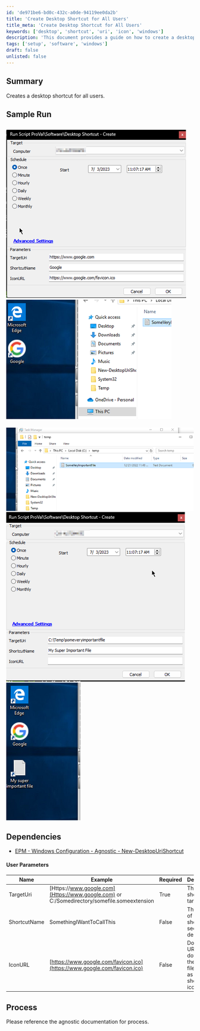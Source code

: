 ```yaml
---
id: 'de971be6-bd0c-432c-a0de-94119ee0da2b'
title: 'Create Desktop Shortcut for All Users'
title_meta: 'Create Desktop Shortcut for All Users'
keywords: ['desktop', 'shortcut', 'uri', 'icon', 'windows']
description: 'This document provides a guide on how to create a desktop shortcut for all users on a Windows system. It includes sample runs, user parameters, and dependencies for successful implementation.'
tags: ['setup', 'software', 'windows']
draft: false
unlisted: false
---
```

## Summary

Creates a desktop shortcut for all users.

## Sample Run

![Image 1](../../../static/img/Desktop-Shortcut---Create/image_1.png)  
![Image 2](../../../static/img/Desktop-Shortcut---Create/image_2.png)  
----------------------------------------------------------------------------------------------------------------------------------------------------------------------------------------------------  
![Image 3](../../../static/img/Desktop-Shortcut---Create/image_3.png)  
![Image 4](../../../static/img/Desktop-Shortcut---Create/image_4.png)  
![Image 5](../../../static/img/Desktop-Shortcut---Create/image_5.png)  

## Dependencies

- [EPM - Windows Configuration - Agnostic - New-DesktopUriShortcut](https://proval.itglue.com/DOC-5078775-11676992) 

#### User Parameters

| Name        | Example                                                                                   | Required | Description                                                       |
|-------------|-------------------------------------------------------------------------------------------|----------|-------------------------------------------------------------------|
| TargetUri   | [Https://www.google.com](Https://www.google.com) or C:/Somedirectory/somefile.someextension | True     | The shortcut target.                                             |
| ShortcutName| SomethingIWantToCallThis                                                                  | False    | The name of the shortcut as seen on the desktop.                |
| IconURL     | [https://www.google.com/favicon.ico](https://www.google.com/favicon.ico)                 | False    | Download URL to download the *.ico file to set as the shortcut's icon. |

## Process

Please reference the agnostic documentation for process.












